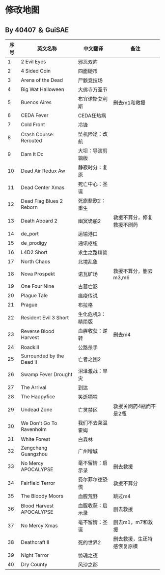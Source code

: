 # 修改地图
## By 40407 ＆ GuiSAE
| 序号 | 英文名称                   | 中文翻译            |备注                  |
|------|----------------------------|----------------------|----------------------|
| 1    | 2 Evil Eyes                | 邪恶双眸             |
| 2    | 4 Sided Coin               | 四面硬币             |
| 3    | Arena of the Dead          | 尸骸竞技场           |
| 4    | Big Wat Halloween          | 大佛寺万圣节         |
| 5    | Buenos Aires               | 布宜诺斯艾利斯       |删去m1和救援
| 6    | CEDA Fever                 | CEDA狂热病           |
| 7    | Cold Front                 | 冷锋                 |
| 8    | Crash Course: Rerouted     | 坠机险途：改航       |
| 9    | Dam It Dc                  | 大坝：导演剪辑版     |
| 10   | Dead Air Redux Aw          | 静寂时分：复原       |
| 11   | Dead Center Xmas           | 死亡中心：圣诞       |
| 12   | Dead Flag Blues 2 Reborn   | 死旗悲歌2：重生      |
| 13   | Death Aboard 2             | 幽冥诡舶2            |救援不算分，修复救援不刷药
| 14   | de_port                    | 运输港口             |
| 15   | de_prodigy                 | 通讯枢纽             |
| 16   | L4D2 Short                 | 求生之路精简         |
| 17   | North Chaos                | 北境乱象             |
| 18   | Nova Prospekt              | 诺瓦矿场             |救援不算分，删去m3,m6
| 19   | One Four Nine              | 古墓亡影             |
| 20   | Plague Tale                | 瘟疫传说             |
| 21   | Prague                     | 布拉格               |
| 22   | Resident Evil 3 Short      | 生化危机3：精简版    |
| 23   | Reverse Blood Harvest      | 血腥收获：逆转       |删去m4
| 24   | Roadkill                   | 公路杀手             |
| 25   | Surrounded by the Dead Ⅱ  | 亡者之围2            |
| 26   | Swamp Fever Drought        | 沼泽激战：旱灾       |
| 27   | The Arrival                | 到达                 |
| 28   | The Happyfice              | 笑逝牺牲             |
| 29   | Undead Zone                | 亡灵禁区             |救援关刷药4瓶而不是2瓶
| 30   | We Don't Go To Ravenholm   | 我们不去莱温霍姆     |
| 31   | White Forest               | 白森林               |
| 32   | Zengcheng Guangzhou        | 广州增城             |
| 33   | No Mercy APOCALYPSE        | 毫不留情：启示录     |删去救援
| 34   | Fairfield Terror           | 费尔菲尔德恐慌       |救援不算分
| 35   | The Bloody Moors           | 血腥荒野             |跳过m4
| 36   | Blood Harvest APOCALYPSE   | 血腥收获：启示录     |删去救援
| 37   | No Mercy Xmas              | 毫不留情：圣诞       |删去m1，m7和救援
| 38   | Deathcraft Ⅱ              | 死的世界2            |删去救援，生还特感恢复原模
| 39   | Night Terror               | 惊魂之夜             |
| 40   | Dry County                 | 风沙之郡             |
